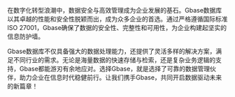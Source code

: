 在数字化转型浪潮中，数据安全与高效管理成为企业发展的基石。Gbase数据库以其卓越的性能和安全性脱颖而出，成为众多企业的首选。通过严格遵循国际标准ISO 27001，Gbase确保了数据的安全性、完整性和可用性，为企业构建起坚实的信息防护墙。

Gbase数据库不仅具备强大的数据处理能力，还提供了灵活多样的解决方案，满足不同行业的需求。无论是海量数据的快速存储与检索，还是复杂业务逻辑的支持，Gbase都能游刃有余地应对。选择Gbase，就是选择了可靠的数据管理伙伴，助力企业在信息时代稳健前行。让我们携手Gbase，共同开启数据驱动未来的新篇章！